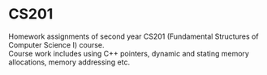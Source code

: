 # CS201
Homework assignments of second year CS201 (Fundamental Structures of Computer Science I) course.  
Course work includes using C++ pointers, dynamic and stating memory allocations, memory addressing etc.
